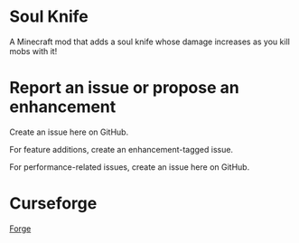 # Soul Knife
A Minecraft mod that adds a soul knife whose damage increases as you kill mobs with it!

# Report an issue or propose an enhancement
Create an issue here on GitHub.

For feature additions, create an enhancement-tagged issue.

For performance-related issues, create an issue here on GitHub.

# Curseforge
<a href="https://legacy.curseforge.com/minecraft/mc-mods/soul-knife" target="_blank">Forge
